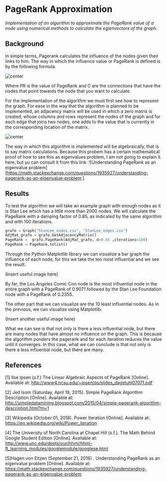 # PageRank Approximation
*Implementation of an algorithm to approximate the PageRank value of a node using numerical methods to calculate the egienvectors of the graph.*

## Background

In simple terms, Pagerank calculates the influence of the nodes given their links to him. The way in which the influence value or PageRank is defined is by the following formula.


![center](https://qph.fs.quoracdn.net/main-qimg-a9fb139f045563fdf31da58c06666db3)

Where PR is the value of PageRank and C are the connections that have the nodes that point towards the node that you want to calculate.

For the implementation of the algorithm we must first see how to represent the graph. For ease in the way that the algorithm is planned to be implemented, an adjacency matrix will be used in which a zero matrix is ​​created, whose columns and rows represent the nodes of the graph and for each edge that joins two nodes, one adds to the value that is currently in the corresponding location of the matrix.

![center](https://i.stack.imgur.com/Ucg3W.png)


The way in which this algorithm is implemented will be algebraically, that is to say matrix calculations. Because this probem has a certain mathematical proof of how to see this as eigenvalues problem, I am not gonig to explain it here, but yu can consult it from this link:  ![Understanding PageRank as an eigenvalue problem][https://math.stackexchange.com/questions/1935927/understanding-pagerank-as-an-eigenvalue-problem ]

## Results

To test the algorithm we will take an example graph with enough nodes as it is Stan Lee which has a little more than 2000 nodes. We will calculate the PageRank with a damping factor of 0.85, as indicated by the same algorithm and with 100 iterations.

```python
grafo = Graph("StanLee_nodes.csv", "StanLee_edges.csv")
AdjMat_grafo = grafo.GetAdjacencyMatrix()
PageRank =  grafo.PageRank(AdjMat_grafo, d=0.85 ,iterations=100)
PageRank = PageRank.tolist()
```

Through the Python Matplotlib library we can visualize a bar graph the influence of each node, for this we take the ten most influential and we see the result.

(Insert useful image here)

By far, the Los Angeles Comic Con node is the most influential node in the entire graph with a PageRank of 0.9071 followed by the Stan Lee Foundation node with a PageRank of 0.2355.

The other part that we can visualize are the 10 least influential nodes. As in the previous, we can visualize using Matplotlib.
 
(Insert another useful image here)

What we can see is that not only is there a less influential node, but there are many nodes that have almost no influence on the graph. This is because the algorithm ponders the pagerank and for each iteration reduces the value until it converges. In this case, what we can conclude is that not only is there a less influential node, but there are many.

## References

[1] Ilse Ipsen (s.f.) The Linear Algebraic Aspects of PageRank [Online]. Available at: http://www4.ncsu.edu/~ipsen/ps/slides_dagstuhl07071.pdf 

[2] Jed Isom (Saturday, April 18, 2015). Simple PageRank Algorithm Description [Online]. Available at: http://simpledatamining.blogspot.com/2015/04/simple-pagerank-algorithm-description.html?m=1 

[3] Wikipedia (October 01, 2018). Power Iteration [Online]. Available at: https://en.wikipedia.org/wiki/Power_iteration 

[4] The University of North Carolina at Chapel Hill (s.f.). The Math Behind Google Student Edition [Online]. Available at: http://www.unc.edu/depts/our/hhmi/hhmi-ft_learning_modules/googlemodule/googlese.html 

[5]Hagen von Eitzen (September 21, 2016) . Understanding PageRank as an eigenvalue problem [Online]. Available at: https://math.stackexchange.com/questions/1935927/understanding-pagerank-as-an-eigenvalue-problem 
